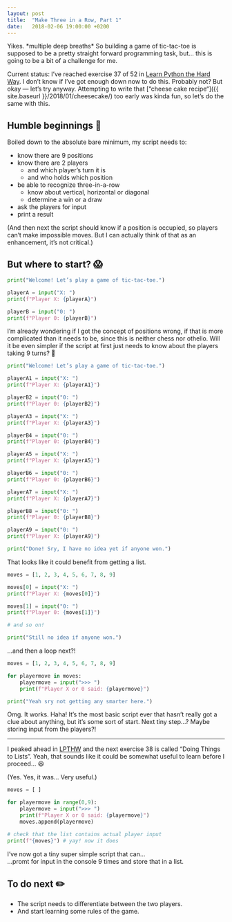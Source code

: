 ```yaml
---
layout: post
title:  "Make Three in a Row, Part 1"
date:   2018-02-06 19:00:00 +0200
---
```


Yikes. \*multiple deep breaths\* So building a game of tic-tac-toe is supposed to be a pretty straight forward programming task, but… this is going to be a bit of a challenge for me.

Current status: I’ve reached exercise 37 of 52 in [Learn Python the Hard Way](https://learnpythonthehardway.org/). I don’t know if I’ve got enough down now to do this. Probably not? But okay — let’s try anyway. Attempting to write that [“cheese cake recipe“]({{ site.baseurl }}/2018/01/cheesecake/) too early was kinda fun, so let’s do the same with this.

## Humble beginnings 🌱

Boiled down to the absolute bare minimum, my script needs to:
* know there are 9 positions
* know there are 2 players
    * and which player’s turn it is
    * and who holds which position
* be able to recognize three-in-a-row
    * know about vertical, horizontal or diagonal
    * determine a win or a draw
* ask the players for input
* print a result

(And then next the script should know if a position is occupied, so players can’t make impossible moves. But I can actually think of that as an enhancement, it’s not critical.)

## But where to start? 😱

```python
print("Welcome! Let’s play a game of tic-tac-toe.")

playerA = input("X: ")
print(f"Player X: {playerA}")

playerB = input("0: ")
print(f"Player 0: {playerB}")
```

I’m already wondering if I got the concept of positions wrong, if that is more complicated than it needs to be, since this is neither chess nor othello. Will it be even simpler if the script at first just needs to know about the players taking 9 turns? 🤔

```python
print("Welcome! Let’s play a game of tic-tac-toe.")

playerA1 = input("X: ")
print(f"Player X: {playerA1}")

playerB2 = input("0: ")
print(f"Player 0: {playerB2}")

playerA3 = input("X: ")
print(f"Player X: {playerA3}")

playerB4 = input("0: ")
print(f"Player 0: {playerB4}")

playerA5 = input("X: ")
print(f"Player X: {playerA5}")

playerB6 = input("0: ")
print(f"Player 0: {playerB6}")

playerA7 = input("X: ")
print(f"Player X: {playerA7}")

playerB8 = input("0: ")
print(f"Player 0: {playerB8}")

playerA9 = input("0: ")
print(f"Player X: {playerA9}")

print("Done! Sry, I have no idea yet if anyone won.")
```

That looks like it could benefit from getting a list.

```python
moves = [1, 2, 3, 4, 5, 6, 7, 8, 9]

moves[0] = input("X: ")
print(f"Player X: {moves[0]}")

moves[1] = input("0: ")
print(f"Player 0: {moves[1]}")

# and so on!

print("Still no idea if anyone won.")
```

…and then a loop next?!

```python
moves = [1, 2, 3, 4, 5, 6, 7, 8, 9]

for playermove in moves:
    playermove = input(">>> ")
    print(f"Player X or 0 said: {playermove}")

print("Yeah sry not getting any smarter here.")
```

Omg. It works. Haha! It’s the most basic script ever that hasn’t really got a clue about anything, but it’s some sort of start. Next tiny step…? Maybe storing input from the players?!

---

I peaked ahead in [LPTHW](https://learnpythonthehardway.org/) and the next exercise 38 is called “Doing Things to Lists”. Yeah, that sounds like it could be somewhat useful to learn before I proceed… 😆

(Yes. Yes, it was… Very useful.)

```python
moves = [ ]

for playermove in range(0,9):
    playermove = input(">>> ")
    print(f"Player X or 0 said: {playermove}")
    moves.append(playermove)

# check that the list contains actual player input
print(f"{moves}") # yay! now it does
```

I’ve now got a tiny super simple script that can… <br>
…promt for input in the console 9 times and store that in a list.

## To do next ✏️

* The script needs to differentiate between the two players.
* And start learning some rules of the game.
